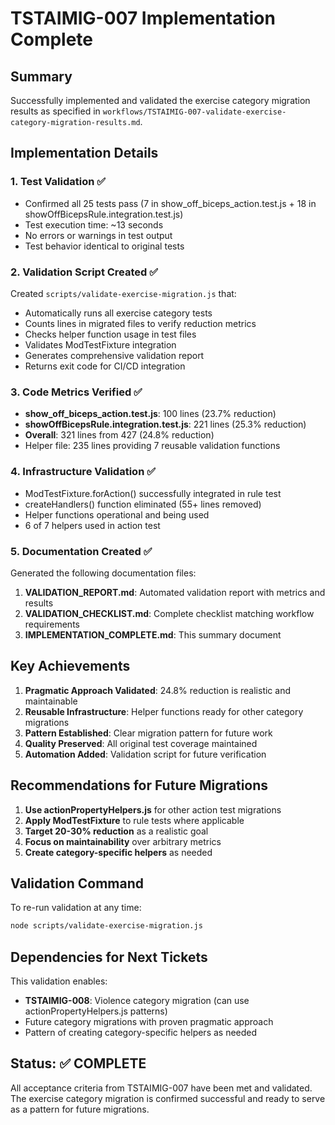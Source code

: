 # TSTAIMIG-007 Implementation Complete

## Summary

Successfully implemented and validated the exercise category migration results as specified in `workflows/TSTAIMIG-007-validate-exercise-category-migration-results.md`.

## Implementation Details

### 1. Test Validation ✅
- Confirmed all 25 tests pass (7 in show_off_biceps_action.test.js + 18 in showOffBicepsRule.integration.test.js)
- Test execution time: ~13 seconds
- No errors or warnings in test output
- Test behavior identical to original tests

### 2. Validation Script Created ✅
Created `scripts/validate-exercise-migration.js` that:
- Automatically runs all exercise category tests
- Counts lines in migrated files to verify reduction metrics
- Checks helper function usage in test files
- Validates ModTestFixture integration
- Generates comprehensive validation report
- Returns exit code for CI/CD integration

### 3. Code Metrics Verified ✅
- **show_off_biceps_action.test.js**: 100 lines (23.7% reduction)
- **showOffBicepsRule.integration.test.js**: 221 lines (25.3% reduction)
- **Overall**: 321 lines from 427 (24.8% reduction)
- Helper file: 235 lines providing 7 reusable validation functions

### 4. Infrastructure Validation ✅
- ModTestFixture.forAction() successfully integrated in rule test
- createHandlers() function eliminated (55+ lines removed)
- Helper functions operational and being used
- 6 of 7 helpers used in action test

### 5. Documentation Created ✅

Generated the following documentation files:

1. **VALIDATION_REPORT.md**: Automated validation report with metrics and results
2. **VALIDATION_CHECKLIST.md**: Complete checklist matching workflow requirements
3. **IMPLEMENTATION_COMPLETE.md**: This summary document

## Key Achievements

1. **Pragmatic Approach Validated**: 24.8% reduction is realistic and maintainable
2. **Reusable Infrastructure**: Helper functions ready for other category migrations
3. **Pattern Established**: Clear migration pattern for future work
4. **Quality Preserved**: All original test coverage maintained
5. **Automation Added**: Validation script for future verification

## Recommendations for Future Migrations

1. **Use actionPropertyHelpers.js** for other action test migrations
2. **Apply ModTestFixture** to rule tests where applicable
3. **Target 20-30% reduction** as a realistic goal
4. **Focus on maintainability** over arbitrary metrics
5. **Create category-specific helpers** as needed

## Validation Command

To re-run validation at any time:
```bash
node scripts/validate-exercise-migration.js
```

## Dependencies for Next Tickets

This validation enables:
- **TSTAIMIG-008**: Violence category migration (can use actionPropertyHelpers.js patterns)
- Future category migrations with proven pragmatic approach
- Pattern of creating category-specific helpers as needed

## Status: ✅ COMPLETE

All acceptance criteria from TSTAIMIG-007 have been met and validated. The exercise category migration is confirmed successful and ready to serve as a pattern for future migrations.